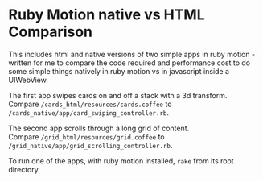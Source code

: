 Ruby Motion native vs HTML Comparison
==========================================

This includes html and native versions of two simple apps in ruby motion - written for me to compare the 
code required and performance cost to do some simple things natively in ruby motion vs in javascript
inside a UIWebView.

The first app swipes cards on and off a stack with a 3d transform.  
Compare `/cards_html/resources/cards.coffee` to `/cards_native/app/card_swiping_controller.rb`.

The second app scrolls through a long grid of content.  
Compare `/grid_html/resources/grid.coffee` to `/grid_native/app/grid_scrolling_controller.rb`.

To run one of the apps, with ruby motion installed, `rake` from its root directory
